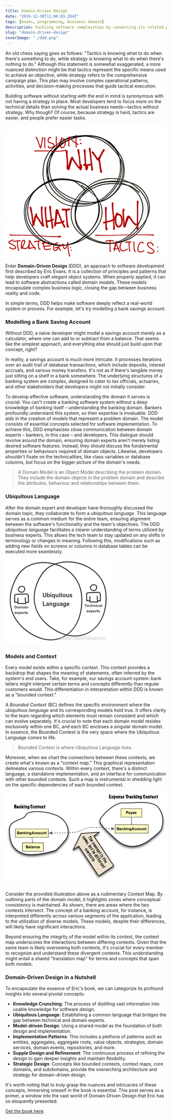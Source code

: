 ```yaml
---
title: Domain-Driven Design
date: "2019-12-30T11:00:03.284Z"
tags: [books, programming, business domain]
description: Tackling software complexities by connecting its related pieces into an ever-evolving business model and processes.
slug: "domain-driven-design"
coverImage: "./ddd.png"
---
```


An old chess saying goes as follows: "Tactics is knowing what to do when there's something to do, while strategy is knowing what to do when there's nothing to do." Although this statement is somewhat exaggerated, a more nuanced distinction might be that tactics represent the specific means used to achieve an objective, while strategy refers to the comprehensive campaign plan. This plan may involve complex operational patterns, activities, and decision-making processes that guide tactical execution.

Building software without starting with the end in mind is synonymous with not having a strategy in place. Most developers tend to focus more on the technical details than solving the actual business needs—tactics without strategy. Why though? Of course, because strategy is hard, tactics are easier, and people prefer easier tasks.

![strategy-tactics](./visionstrategytactics.png)

Enter **Domain-Driven Design** (DDD), an approach to software development first described by Eric Evans. It is a collection of principles and patterns that help developers craft elegant object systems. When properly applied, it can lead to software abstractions called domain models. These models encapsulate complex business logic, closing the gap between business reality and code.

In simple terms, DDD helps make software deeply reflect a real-world system or process. For example, let's try modelling a bank savings account.

### Modelling a Bank Saving Account

Without DDD, a naive developer might model a savings account merely as a calculator, where one can add to or subtract from a balance. That seems like the simplest approach, and everything else should just build upon that concept, right?

In reality, a savings account is much more intricate. It processes iterations over an audit trail of database transactions, which include deposits, interest accruals, and various money transfers. It's not as if there's tangible money just sitting on a shelf in a bank somewhere. The underlying structures of a banking system are complex, designed to cater to tax officials, actuaries, and other stakeholders that developers might not initially consider.

To develop effective software, understanding the domain it serves is crucial. You can't create a banking software system without a deep knowledge of banking itself – understanding the banking domain. Bankers profoundly understand this system, so their expertise is invaluable. DDD aids in the creation of models that represent a problem domain. The model consists of essential concepts selected for software implementation. To achieve this, DDD emphasizes close communication between domain experts – bankers, in this case – and developers. This dialogue should revolve around the domain, ensuring domain experts aren't merely listing desired software features. Instead, they should discuss the fundamental properties or behaviours required of domain objects. Likewise, developers shouldn't fixate on the technicalities, like class variables or database columns, but focus on the bigger picture of the domain's needs.

> A Domain Model is an Object Model describing the problem domain. They include the domain objects in the problem domain and describe the attributes, behaviour and relationships between them.

### Ubiquitous Language

After the domain expert and developer have thoroughly discussed the domain topic, they collaborate to form a _ubiquitous language_. This language serves as a common medium for the entire team, ensuring alignment between the software's functionality and the team's objectives. The DDD _ubiquitous language_ facilitates a clearer understanding of terms utilized by business experts. This allows the tech team to stay updated on any shifts in terminology or changes in meaning. Following this, modifications such as adding new fields on screens or columns in database tables can be executed more seamlessly.

![ubiquitous language](./ubiquitous-lang.png)

### Models and Context

Every model exists within a specific context. This context provides a backdrop that shapes the meaning of statements, often inferred by the system's end users. Take, for example, our savings account system: bank tellers might interpret certain terms and concepts differently than regular customers would. This differentiation in interpretation within DDD is known as a "bounded context."

A _Bounded Context_ (BC) defines the specific environment where the _ubiquitous language_ and its corresponding models hold true. It offers clarity to the team regarding which elements must remain consistent and which can evolve separately. It's crucial to note that each domain model resides exclusively within one BC, and each BC encloses a singular domain model. In essence, the Bounded Context is the very space where the Ubiquitous Language comes to life.

> Bounded Context is where Ubiquitous Language lives.

Moreover, when we chart the connections between these contexts, we create what's known as a "context map." This graphical representation delineates various contexts. Within every context, there's a distinct language, a standalone implementation, and an interface for communication with other bounded contexts. Such a map is instrumental in shedding light on the specific dependencies of each bounded context.

![Context map](./contextmapping.jpg)

Consider the provided illustration above as a rudimentary Context Map. By outlining parts of the domain model, it highlights zones where conceptual consistency is maintained. As shown, there are areas where the two contexts intersect. The concept of a banking account, for instance, is interpreted differently across various segments of the application, leading to the utilization of diverse models. These models, despite their differences, will likely have significant interactions.

Beyond ensuring the integrity of the model within its context, the context map underscores the interactions between differing contexts. Given that the same team is likely overseeing both contexts, it's crucial for every member to recognize and understand these divergent contexts. This understanding might entail a shared "translation map" for terms and concepts that span both models.

### Domain-Driven Design in a Nutshell

To encapsulate the essence of Eric's book, we can categorize its profound insights into several pivotal concepts:

- **Knowledge Crunching**: The process of distilling vast information into usable knowledge for software design.
- **Ubiquitous Language**: Establishing a common language that bridges the gap between technical and domain experts.
- **Model-driven Design**: Using a shared model as the foundation of both design and implementation.
- **Implementation Patterns**: This includes a plethora of patterns such as entities, aggregates, aggregate roots, value objects, strategies, domain services, domain events, repositories, and more.
- **Supple Design and Refinement**: The continuous process of refining the design to gain deeper insights and maintain flexibility.
- **Strategic Design**: Concepts like bounded contexts, context maps, core domains, and subdomains, provide the overarching architecture and strategy for domain-driven design.

It's worth noting that to truly grasp the nuances and intricacies of these concepts, immersing oneself in the book is essential. This post serves as a primer, a window into the vast world of Domain-Driven Design that Eric has so eloquently presented.

<a href="https://www.amazon.com/Domain-Driven-Design-Tackling-Complexity-Software/dp/0321125215" target="_blank">Get the book here</a>.
